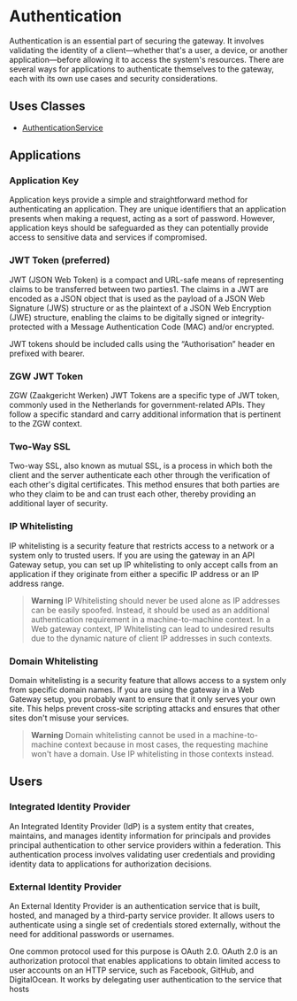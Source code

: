 # Authentication
Authentication is an essential part of securing the gateway. It involves validating the identity of a client—whether that's a user, a device, or another application—before allowing it to access the system's resources. There are several ways for applications to authenticate themselves to the gateway, each with its own use cases and security considerations.

## Uses Classes
- [AuthenticationService](./classes/Service/AuthenticationService.md)

## Applications
### Application Key
Application keys provide a simple and straightforward method for authenticating an application. They are unique identifiers that an application presents when making a request, acting as a sort of password. However, application keys should be safeguarded as they can potentially provide access to sensitive data and services if compromised.

### JWT Token (preferred)
JWT (JSON Web Token) is a compact and URL-safe means of representing claims to be transferred between two parties​1​. The claims in a JWT are encoded as a JSON object that is used as the payload of a JSON Web Signature (JWS) structure or as the plaintext of a JSON Web Encryption (JWE) structure, enabling the claims to be digitally signed or integrity-protected with a Message Authentication Code (MAC) and/or encrypted.

JWT tokens should be included calls using the “Authorisation” header en prefixed with bearer.

### ZGW JWT Token
ZGW (Zaakgericht Werken) JWT Tokens are a specific type of JWT token, commonly used in the Netherlands for government-related APIs. They follow a specific standard and carry additional information that is pertinent to the ZGW context.

### Two-Way SSL
Two-way SSL, also known as mutual SSL, is a process in which both the client and the server authenticate each other through the verification of each other's digital certificates. This method ensures that both parties are who they claim to be and can trust each other, thereby providing an additional layer of security.

### IP Whitelisting
IP whitelisting is a security feature that restricts access to a network or a system only to trusted users. If you are using the gateway in an API Gateway setup, you can set up IP whitelisting to only accept calls from an application if they originate from either a specific IP address or an IP address range.

> **Warning**
> IP Whitelisting should never be used alone as IP addresses can be easily spoofed. Instead, it should be used as an additional authentication requirement in a machine-to-machine context. In a Web gateway context, IP Whitelisting can lead to undesired results due to the dynamic nature of client IP addresses in such contexts.

### Domain Whitelisting
Domain whitelisting is a security feature that allows access to a system only from specific domain names. If you are using the gateway in a Web Gateway setup, you probably want to ensure that it only serves your own site. This helps prevent cross-site scripting attacks and ensures that other sites don't misuse your services.

> **Warning**
> Domain whitelisting cannot be used in a machine-to-machine context because in most cases, the requesting machine won't have a domain. Use IP whitelisting in those contexts instead.

## Users
### Integrated Identity Provider
An Integrated Identity Provider (IdP) is a system entity that creates, maintains, and manages identity information for principals and provides principal authentication to other service providers within a federation. This authentication process involves validating user credentials and providing identity data to applications for authorization decisions.

### External Identity Provider
An External Identity Provider is an authentication service that is built, hosted, and managed by a third-party service provider. It allows users to authenticate using a single set of credentials stored externally, without the need for additional passwords or usernames.

One common protocol used for this purpose is OAuth 2.0. OAuth 2.0 is an authorization protocol that enables applications to obtain limited access to user accounts on an HTTP service, such as Facebook, GitHub, and DigitalOcean. It works by delegating user authentication to the service that hosts
